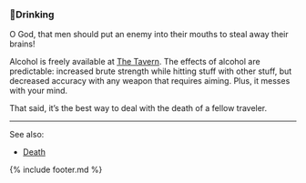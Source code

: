 ### 🍺Drinking
O God, that men should put an enemy into their mouths to steal away their brains!

Alcohol is freely available at [The Tavern](../tavern/index.md). The effects of alcohol are predictable: increased brute strength while
  hitting stuff with other stuff, but decreased accuracy with any weapon that requires aiming. Plus, it messes with
  your mind.

That said, it’s the best way to deal with the death of a fellow traveler.

---

See also:
 - [Death](../../death.md)

{% include footer.md %}
